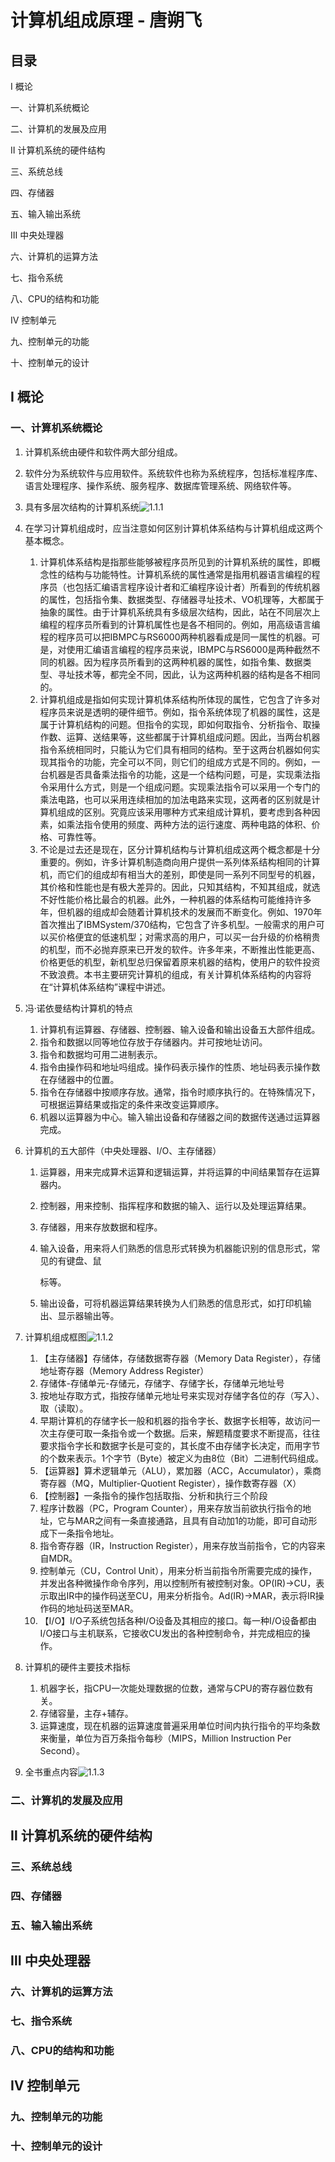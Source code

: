 <a id="top" name="top"></a>

# 计算机组成原理 - 唐朔飞

## 目录

Ⅰ 概论

一、计算机系统概论

二、计算机的发展及应用

Ⅱ 计算机系统的硬件结构

三、系统总线

四、存储器

五、输入输出系统

Ⅲ 中央处理器

六、计算机的运算方法

七、指令系统

八、CPU的结构和功能

Ⅳ 控制单元

九、控制单元的功能

十、控制单元的设计

<a id="first part" name="first part"></a>

## Ⅰ 概论

<a id="chapter1" name="chapter1"></a>

### 一、计算机系统概论

1. 计算机系统由硬件和软件两大部分组成。

2. 软件分为系统软件与应用软件。系统软件也称为系统程序，包括标准程序库、语言处理程序、操作系统、服务程序、数据库管理系统、网络软件等。

3. 具有多层次结构的计算机系统![1.1.1](../resources/images/major/computerorganization/1.1.1.png)

4. 在学习计算机组成时，应当注意如何区别计算机体系结构与计算机组成这两个基本概念。
   1. 计算机体系结构是指那些能够被程序员所见到的计算机系统的属性，即概念性的结构与功能特性。计算机系统的属性通常是指用机器语言编程的程序员（也包括汇编语言程序设计者和汇编程序设计者）所看到的传统机器的属性，包括指令集、数据类型、存储器寻址技术、VO机理等，大都属于抽象的属性。由于计算机系统具有多级层次结构，因此，站在不同层次上编程的程序员所看到的计算机属性也是各不相同的。例如，用高级语言编程的程序员可以把IBMPC与RS6000两种机器看成是同一属性的机器。可是，对使用汇编语言编程的程序员来说，IBMPC与RS6000是两种截然不同的机器。因为程序员所看到的这两种机器的属性，如指令集、数据类型、寻址技术等，都完全不同，因此，认为这两种机器的结构是各不相同的。
   2. 计算机组成是指如何实现计算机体系结构所体现的属性，它包含了许多对程序员来说是透明的硬件细节。例如，指令系统体现了机器的属性，这是属于计算机结构的问题。但指令的实现，即如何取指令、分析指令、取操作数、运算、送结果等，这些都属于计算机组成问题。因此，当两台机器指令系统相同时，只能认为它们具有相同的结构。至于这两台机器如何实现其指令的功能，完全可以不同，则它们的组成方式是不同的。例如，一台机器是否具备乘法指令的功能，这是一个结构问题，可是，实现乘法指令采用什么方式，则是一个组成问题。实现乘法指令可以采用一个专门的乘法电路，也可以采用连续相加的加法电路来实现，这两者的区别就是计算机组成的区别。究竟应该采用哪种方式来组成计算机，要考虑到各种因素，如乘法指令使用的频度、两种方法的运行速度、两种电路的体积、价格、可靠性等。
   3. 不论是过去还是现在，区分计算机结构与计算机组成这两个概念都是十分重要的。例如，许多计算机制造商向用户提供一系列体系结构相同的计算机，而它们的组成却有相当大的差别，即使是同一系列不同型号的机器，其价格和性能也是有极大差异的。因此，只知其结构，不知其组成，就选不好性能价格比最合的机器。此外，一种机器的体系结构可能维持许多年，但机器的组成却会随着计算机技术的发展而不断变化。例如、1970年首次推出了IBMSystem/370结构，它包含了许多机型。一般需求的用户可以买价格便宜的低速机型；对需求高的用户，可以买一台升级的价格稍贵的机型，而不必抛弃原来已开发的软件。许多年来，不断推出性能更高、价格更低的机型，新机型总归保留着原来机器的结构，使用户的软件投资不致浪费。本书主要研究计算机的组成，有关计算机体系结构的内容将在“计算机体系结构”课程中讲述。

5. 冯·诺依曼结构计算机的特点
   1. 计算机有运算器、存储器、控制器、输入设备和输出设备五大部件组成。
   2. 指令和数据以同等地位存放于存储器内。并可按地址访问。
   3. 指令和数据均可用二进制表示。
   4. 指令由操作码和地址吗组成。操作码表示操作的性质、地址码表示操作数在存储器中的位置。
   5. 指令在存储器中按顺序存放。通常，指令时顺序执行的。在特殊情况下，可根据运算结果或指定的条件来改变运算顺序。
   6. 机器以运算器为中心。输入输出设备和存储器之间的数据传送通过运算器完成。

6. 计算机的五大部件（中央处理器、I/O、主存储器）

   1. 运算器，用来完成算术运算和逻辑运算，并将运算的中间结果暂存在运算器内。

   2. 控制器，用来控制、指挥程序和数据的输入、运行以及处理运算结果。

   3. 存储器，用来存放数据和程序。

   4. 输入设备，用来将人们熟悉的信息形式转换为机器能识别的信息形式，常见的有键盘、鼠

      标等。

   5. 输出设备，可将机器运算结果转换为人们熟悉的信息形式，如打印机输出、显示器输出等。

7. 计算机组成框图![1.1.2](../resources/images/major/computerorganization/1.1.2.png)

   1. 【主存储器】存储体，存储数据寄存器（Memory Data Register），存储地址寄存器（Memory Address Register）
   2. 存储体-存储单元-存储元，存储字、存储字长，存储单元地址号
   3. 按地址存取方式，指按存储单元地址号来实现对存储字各位的存（写入）、取（读取）。
   4. 早期计算机的存储字长一般和机器的指令字长、数据字长相等，故访问一次主存便可取一条指令或一个数据。后来，解题精度要求不断提高，往往要求指令字长和数据字长是可变的，其长度不由存储字长决定，而用字节的个数来表示。1个字节（Byte）被定义为由8位（Bit）二进制代码组成。
   5. 【运算器】算术逻辑单元（ALU），累加器（ACC，Accumulator），乘商寄存器（MQ，Multiplier-Quotient Register），操作数寄存器（X）
   6. 【控制器】一条指令的操作包括取指、分析和执行三个阶段
   7. 程序计数器（PC，Program Counter），用来存放当前欲执行指令的地址，它与MAR之间有一条直接通路，且具有自动加1的功能，即可自动形成下一条指令地址。
   8. 指令寄存器（IR，Instruction Register），用来存放当前指令，它的内容来自MDR。
   9. 控制单元（CU，Control Unit），用来分析当前指令所需要完成的操作，并发出各种微操作命令序列，用以控制所有被控制对象。OP(IR)->CU，表示取出IR中的操作码送至CU，用来分析指令。Ad(IR)->MAR，表示将IR操作码的地址码送至MAR。
   10. 【I/O】I/O子系统包括各种I/O设备及其相应的接口。每一种I/O设备都由I/O接口与主机联系，它接收CU发出的各种控制命令，并完成相应的操作。

8. 计算机的硬件主要技术指标

   1. 机器字长，指CPU一次能处理数据的位数，通常与CPU的寄存器位数有关。
   2. 存储容量，主存+辅存。
   3. 运算速度，现在机器的运算速度普遍采用单位时间内执行指令的平均条数来衡量，单位为百万条指令每秒（MIPS，Million Instruction Per Second）。

9. 全书重点内容![1.1.3](../resources/images/major/computerorganization/1.1.3.png)




<a id="chapter2" name="chapter2"></a>

### 二、计算机的发展及应用

<a id="second part" name="second part"></a>

## Ⅱ 计算机系统的硬件结构

<a id="chapter3" name="chapter3"></a>

### 三、系统总线

<a id="chapter4" name="chapter4"></a>

### 四、存储器

<a id="chapter5" name="chapter5"></a>

### 五、输入输出系统

<a id="third part" name="third part"></a>

## Ⅲ 中央处理器

<a id="chapter6" name="chapter6"></a>

### 六、计算机的运算方法

<a id="chapter7" name="chapter7"></a>

### 七、指令系统

<a id="chapter8" name="chapter8"></a>

### 八、CPU的结构和功能

<a id="fourth part" name="fourth part"></a>

## Ⅳ 控制单元

<a id="chapter9" name="chapter9"></a>

### 九、控制单元的功能

<a id="chapter10" name="chapter10"></a>

### 十、控制单元的设计